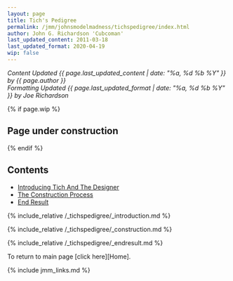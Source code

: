 ```yaml
---
layout: page
title: Tich's Pedigree
permalink: /jmm/johnsmodelmadness/tichspedigree/index.html
author: John G. Richardson 'Cubcoman'
last_updated_content: 2011-03-18
last_updated_format: 2020-04-19
wip: false
---
```

*Content Updated {{ page.last_updated_content | date: "%a, %d %b %Y" }} by {{ page.author }}*  
*Formatting Updated {{ page.last_updated_format | date: "%a, %d %b %Y" }} by Joe Richardson*

{% if page.wip %}
## Page under construction
{% endif %}

## Contents

* [Introducing Tich And The Designer](#introducing-tich-and-the-designer)
* [The Construction Process](#the-construction-process)
* [End Result](#end-result)

{% include_relative /_tichspedigree/_introduction.md %}

{% include_relative /_tichspedigree/_construction.md %}

{% include_relative /_tichspedigree/_endresult.md %}

To return to main page [click here][Home].

{% include jmm_links.md %}